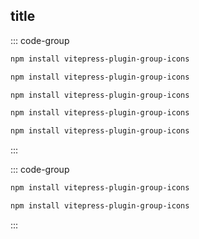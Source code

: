 ## title

::: code-group

```sh [npm]
npm install vitepress-plugin-group-icons
```

```sh [yarn]
npm install vitepress-plugin-group-icons
```

```sh [pnpm]
npm install vitepress-plugin-group-icons
```

```sh [bun]
npm install vitepress-plugin-group-icons
```

```sh [bunx]
npm install vitepress-plugin-group-icons
```

:::

::: code-group

```sh [Next.js]
npm install vitepress-plugin-group-icons
```

```sh [Nuxt]
npm install vitepress-plugin-group-icons
```

:::
